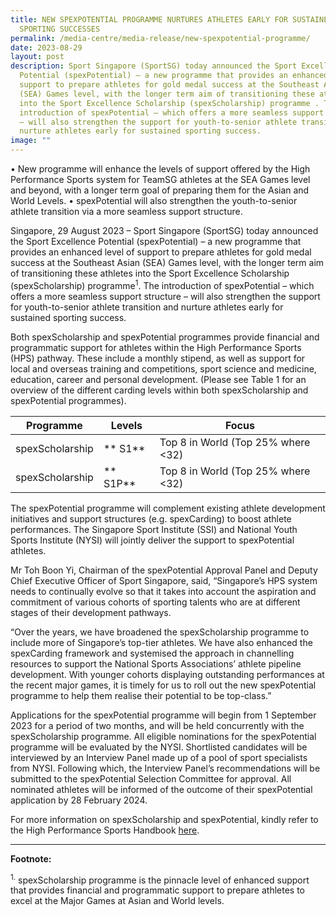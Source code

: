 ```yaml
---
title: NEW SPEXPOTENTIAL PROGRAMME NURTURES ATHLETES EARLY FOR SUSTAINED
  SPORTING SUCCESSES
permalink: /media-centre/media-release/new-spexpotential-programme/
date: 2023-08-29
layout: post
description: Sport Singapore (SportSG) today announced the Sport Excellence
  Potential (spexPotential) – a new programme that provides an enhanced level of
  support to prepare athletes for gold medal success at the Southeast Asian
  (SEA) Games level, with the longer term aim of transitioning these athletes
  into the Sport Excellence Scholarship (spexScholarship) programme . The
  introduction of spexPotential – which offers a more seamless support structure
  – will also strengthen the support for youth-to-senior athlete transition and
  nurture athletes early for sustained sporting success.
image: ""
---
```

•	New programme will enhance the levels of support offered by the High Performance Sports system for TeamSG athletes at the SEA Games level and beyond, with a longer term goal of preparing them for the Asian and World Levels.
•	spexPotential will also strengthen the youth-to-senior athlete transition via a more seamless support structure.

Singapore, 29 August 2023 – Sport Singapore (SportSG) today announced the Sport Excellence Potential (spexPotential) – a new programme that provides an enhanced level of support to prepare athletes for gold medal success at the Southeast Asian (SEA) Games level, with the longer term aim of transitioning these athletes into the Sport Excellence Scholarship (spexScholarship) programme<sup>1</sup>. The introduction of spexPotential – which offers a more seamless support structure – will also strengthen the support for youth-to-senior athlete transition and nurture athletes early for sustained sporting success.

Both spexScholarship and spexPotential programmes provide financial and programmatic support for athletes within the High Performance Sports (HPS) pathway. These include a monthly stipend, as well as support for local and overseas training and competitions, sport science and medicine, education, career and personal development. (Please see Table 1 for an overview of the different carding levels within both spexScholarship and spexPotential programmes).




| Programme | Levels | Focus |
| -------- | -------- | -------- |
| spexScholarship   |** S1**   | Top 8 in World (Top 25% where &lt;32)  |
| spexScholarship   |** S1P**   | Top 8 in World (Top 25% where &lt;32)  |


The spexPotential programme will complement existing athlete development initiatives and support structures (e.g. spexCarding) to boost athlete performances. The Singapore Sport Institute (SSI) and National Youth Sports Institute (NYSI) will jointly deliver the support to spexPotential athletes. 

Mr Toh Boon Yi, Chairman of the spexPotential Approval Panel and Deputy Chief Executive Officer of Sport Singapore, said, “Singapore’s HPS system needs to continually evolve so that it takes into account the aspiration and commitment of various cohorts of sporting talents who are at different stages of their development pathways.

“Over the years, we have broadened the spexScholarship programme to include more of Singapore’s top-tier athletes. We have also enhanced the spexCarding framework and systemised the approach in channelling resources to support the National Sports Associations’ athlete pipeline development. With younger cohorts displaying outstanding performances at the recent major games, it is timely for us to roll out the new spexPotential programme to help them realise their potential to be top-class.”

Applications for the spexPotential programme will begin from 1 September 2023 for a period of two months, and will be held concurrently with the spexScholarship programme. All eligible nominations for the spexPotential programme will be evaluated by the NYSI. Shortlisted candidates will be interviewed by an Interview Panel made up of a pool of sport specialists from NYSI. Following which, the Interview Panel’s recommendations will be submitted to the spexPotential Selection Committee for approval. All nominated athletes will be informed of the outcome of their spexPotential application by 28 February 2024.
 
For more information on spexScholarship and spexPotential, kindly refer to the High Performance Sports Handbook [here](https://www.sportsingapore.gov.sg/files/Our%20Work/Singapore%20Sports%20Institute/High%20Performance%20Planning/2024singapore%20high%20performance%20sports%20handbook%20version10%20.pdf).

<hr>

**Footnote:**

<sup>1.</sup> spexScholarship programme is the pinnacle level of enhanced support that provides financial and programmatic support to prepare athletes to excel at the Major Games at Asian and World levels.